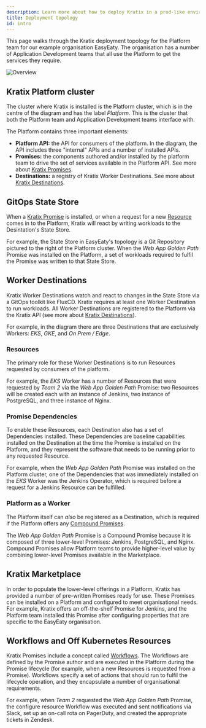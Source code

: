 ```yaml
---
description: Learn more about how to deploy Kratix in a prod-like environment
title: Deployment topology
id: intro
---
```


This page walks through the Kratix deployment topology for the Platform team for our example organisation EasyEaty. The organisation has a number of Application Development teams that all use the Platform to get the services they require.

![Overview](/img/kratix-arch-diagram.png)

## Kratix Platform cluster

The cluster where Kratix is installed is the Platform cluster, which is in the centre of the diagram and has the label _Platform_. This is the cluster that both the Platform team and Application Development teams interface with.

The Platform contains three important elements:

- **Platform API:** the API for consumers of the platform. In the diagram, the API includes three "internal" APIs and a number of installed APIs.
- **Promises:** the components authored and/or installed by the platform team to drive the set of services available in the Platform API. See more about [Kratix Promises](./promises/intro).
- **Destinations:** a registry of Kratix Worker Destinations. See more about [Kratix Destinations](./destinations/intro).

## GitOps State Store

When a [Kratix Promise](./promises/intro) is installed, or when a request for a new [Resource](./resources/intro) comes in to the Platform, Kratix will react by writing workloads to the Desintation's State Store.

For example, the State Store in EasyEaty's topology is a Git Repository pictured to the right of the Platform cluster. When the _Web App Golden Path_ Promise was installed on the Platform, a set of workloads required to fulfil the Promise was written to that State Store.

## Worker Destinations

Kratix Worker Destinations watch and react to changes in the State Store via a GitOps toolkit like FluxCD. Kratix requires at least one Worker Destination to run workloads. All Worker Destinations are registered to the Platform via the Kratix API (see more about [Kratix Destinations](./destinations/intro)).

For example, in the diagram there are three Destinations that are exclusively Workers: _EKS_, _GKE_, and _On Prem / Edge_.

### Resources

The primary role for these Worker Destinations is to run Resources requested by consumers of the platform.

For example, the _EKS_ Worker has a number of Resources that were requested by _Team 2_ via the _Web App Golden Path_ Promise: two Resources will be created each with an instance of Jenkins, two instance of PostgreSQL, and three instance of Nginx.

### Promise Dependencies

To enable these Resources, each Destination also has a set of Dependencies installed. These Dependencies are baseline capabilities installed on the Destination at the time the Promise is installed on the Platform, and they represent the software that needs to be running prior to any requested Resource.

For example, when the _Web App Golden Path_ Promise was installed on the Platform cluster, one of the Dependencies that was immediately installed on the _EKS_ Worker was the Jenkins Operator, which is required before a request for a Jenkins Resource can be fulfilled.

### Platform as a Worker

The Platform itself can _also_ be registered as a Destination, which is required if the Platform offers any [Compound Promises](../guides/compound-promises).

The _Web App Golden Path_ Promise is a Compound Promise because it is composed of three lower-level Promises: Jenkins, PostgreSQL, and Nginx. Compound Promises allow Platform teams to provide higher-level value by combining lower-level Promises available in the Marketplace.

## Kratix Marketplace

In order to populate the lower-level offerings in a Platform, Kratix has provided a number of pre-written Promises ready for use. These Promises can be installed on a Platform and configured to meet organisational needs. For example, Kratix offers an off-the-shelf Promise for Jenkins, and the Platform team installed this Promise after configuring properties that are specific to the EasyEaty organisation.

## Workflows and Off Kubernetes Resources

Kratix Promises include a concept called [Workflows](./resources/workflows). The Workflows are defined by the Promise author and are executed in the Platform during the Promise lifecycle (for example, when a new Resources is requested from a Promise). Workflows specify a set of actions that should run to fulfil the lifecycle operation, and they encapsulate a number of organisational requirements.

For example, when _Team 2_ requested the _Web App Golden Path_ Promise, the configure resource Workflow was executed and sent notifications via Slack, set up an on-call rota on PagerDuty, and created the appropriate tickets in Zendesk.
